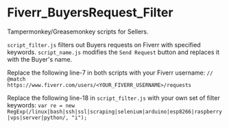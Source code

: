 # Fiverr_BuyersRequest_Filter
Tampermonkey/Greasemonkey scripts for Sellers.

`script_filter.js` filters out Buyers requests on Fiverr with specified keywords. 
`script_name.js` modifies the `Send Request` button and replaces it with the Buyer's name.

Replace the following line-7 in both scripts with your Fiverr username:
`// @match        https://www.fiverr.com/users/<YOUR_FIVERR_USERNAME>/requests`

Replace the following line-18 in `script_filter.js` with your own set of filter keywords:
`var re = new RegExp(/linux|bash|ssh|ssl|scraping|selenium|arduino|esp8266|raspberry|vps|server|python/, "i");`
